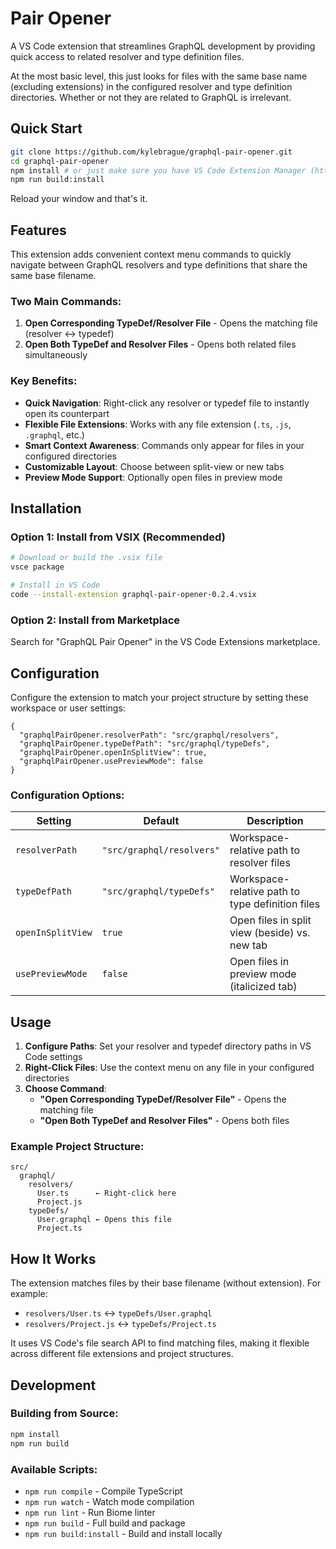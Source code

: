 # Pair Opener

A VS Code extension that streamlines GraphQL development by providing quick access to related resolver and type definition files.

At the most basic level, this just looks for files with the same base name (excluding extensions) in the configured resolver and type definition directories. Whether or not they are related to GraphQL is irrelevant.

## Quick Start

```bash
git clone https://github.com/kylebrague/graphql-pair-opener.git
cd graphql-pair-opener
npm install # or just make sure you have VS Code Extension Manager (https://github.com/microsoft/vscode-vsce) installed
npm run build:install
```
Reload your window and that's it.

## Features

This extension adds convenient context menu commands to quickly navigate between GraphQL resolvers and type definitions that share the same base filename.

### Two Main Commands:

1. **Open Corresponding TypeDef/Resolver File** - Opens the matching file (resolver ↔ typedef)
2. **Open Both TypeDef and Resolver Files** - Opens both related files simultaneously

### Key Benefits:

- **Quick Navigation**: Right-click any resolver or typedef file to instantly open its counterpart
- **Flexible File Extensions**: Works with any file extension (`.ts`, `.js`, `.graphql`, etc.)
- **Smart Context Awareness**: Commands only appear for files in your configured directories
- **Customizable Layout**: Choose between split-view or new tabs
- **Preview Mode Support**: Optionally open files in preview mode

## Installation

### Option 1: Install from VSIX (Recommended)
```bash
# Download or build the .vsix file
vsce package

# Install in VS Code
code --install-extension graphql-pair-opener-0.2.4.vsix
```

### Option 2: Install from Marketplace
Search for "GraphQL Pair Opener" in the VS Code Extensions marketplace.

## Configuration

Configure the extension to match your project structure by setting these workspace or user settings:

```jsonc
{
  "graphqlPairOpener.resolverPath": "src/graphql/resolvers",
  "graphqlPairOpener.typeDefPath": "src/graphql/typeDefs", 
  "graphqlPairOpener.openInSplitView": true,
  "graphqlPairOpener.usePreviewMode": false
}
```

### Configuration Options:

| Setting | Default | Description |
|---------|---------|-------------|
| `resolverPath` | `"src/graphql/resolvers"` | Workspace-relative path to resolver files |
| `typeDefPath` | `"src/graphql/typeDefs"` | Workspace-relative path to type definition files |
| `openInSplitView` | `true` | Open files in split view (beside) vs. new tab |
| `usePreviewMode` | `false` | Open files in preview mode (italicized tab) |

## Usage

1. **Configure Paths**: Set your resolver and typedef directory paths in VS Code settings
2. **Right-Click Files**: Use the context menu on any file in your configured directories
3. **Choose Command**:
   - **"Open Corresponding TypeDef/Resolver File"** - Opens the matching file
   - **"Open Both TypeDef and Resolver Files"** - Opens both files

### Example Project Structure:
```
src/
  graphql/
    resolvers/
      User.ts      ← Right-click here
      Project.js
    typeDefs/
      User.graphql ← Opens this file
      Project.ts
```

## How It Works

The extension matches files by their base filename (without extension). For example:
- `resolvers/User.ts` ↔ `typeDefs/User.graphql`
- `resolvers/Project.js` ↔ `typeDefs/Project.ts`

It uses VS Code's file search API to find matching files, making it flexible across different file extensions and project structures.

## Development

### Building from Source:
```bash
npm install
npm run build
```

### Available Scripts:
- `npm run compile` - Compile TypeScript
- `npm run watch` - Watch mode compilation
- `npm run lint` - Run Biome linter
- `npm run build` - Full build and package
- `npm run build:install` - Build and install locally
